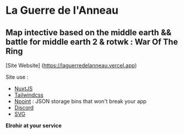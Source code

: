 # La Guerre de l'Anneau

## Map intective based on the middle earth && battle for middle earth 2 & rotwk : War Of The Ring

[Site Website] (https://laguerredelanneau.vercel.app)

Site use : 

- [NuxtJS](https://nuxtjs.org/)
- [Tailwindcss](https://tailwindcss.com/)
- [Npoint](https://www.npoint.io/) : JSON storage bins
that won't break your app
- [Discord](https://laterredumilieu.fr/Discord)
- [SVG](https://fr.wikipedia.org/wiki/Scalable_Vector_Graphics)

**Elrohir at your service**
